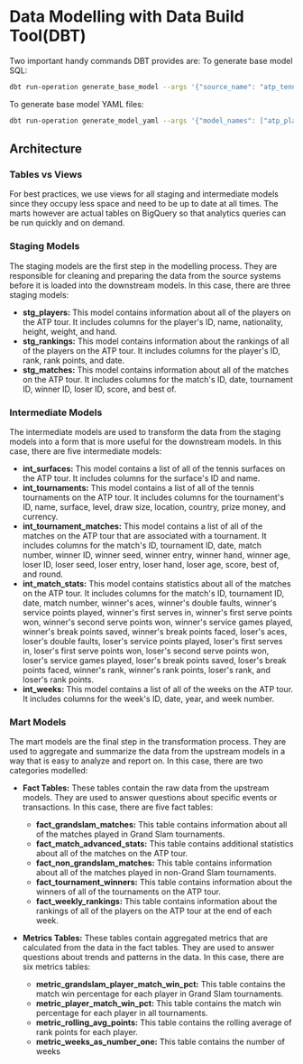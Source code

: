 # Data Modelling with Data Build Tool(DBT)

Two important handy commands DBT provides are:
To generate base model SQL:

```sh
dbt run-operation generate_base_model --args '{"source_name": "atp_tennis_data", "table_name": "atp_players"}'
```

To generate base model YAML files:

```sh
dbt run-operation generate_model_yaml --args '{"model_names": ["atp_players", "atp_rankings", "atp_matches"]}'
```

## Architecture

### Tables vs Views

For best practices, we use views for all staging and intermediate models since they occupy less space and need to be up to date at all times. The marts however are actual tables on BigQuery so that analytics queries can be run quickly and on demand.

### Staging Models

The staging models are the first step in the modelling process. They are responsible for cleaning and preparing the data from the source systems before it is loaded into the downstream models. In this case, there are three staging models:

* **stg_players:** This model contains information about all of the players on the ATP tour. It includes columns for the player's ID, name, nationality, height, weight, and hand.
* **stg_rankings:** This model contains information about the rankings of all of the players on the ATP tour. It includes columns for the player's ID, rank, rank points, and date.
* **stg_matches:** This model contains information about all of the matches on the ATP tour. It includes columns for the match's ID, date, tournament ID, winner ID, loser ID, score, and best of.

### Intermediate Models

The intermediate models are used to transform the data from the staging models into a form that is more useful for the downstream models. In this case, there are five intermediate models:

* **int_surfaces:** This model contains a list of all of the tennis surfaces on the ATP tour. It includes columns for the surface's ID and name.
* **int_tournaments:** This model contains a list of all of the tennis tournaments on the ATP tour. It includes columns for the tournament's ID, name, surface, level, draw size, location, country, prize money, and currency.
* **int_tournament_matches:** This model contains a list of all of the matches on the ATP tour that are associated with a tournament. It includes columns for the match's ID, tournament ID, date, match number, winner ID, winner seed, winner entry, winner hand, winner age, loser ID, loser seed, loser entry, loser hand, loser age, score, best of, and round.
* **int_match_stats:** This model contains statistics about all of the matches on the ATP tour. It includes columns for the match's ID, tournament ID, date, match number, winner's aces, winner's double faults, winner's service points played, winner's first serves in, winner's first serve points won, winner's second serve points won, winner's service games played, winner's break points saved, winner's break points faced, loser's aces, loser's double faults, loser's service points played, loser's first serves in, loser's first serve points won, loser's second serve points won, loser's service games played, loser's break points saved, loser's break points faced, winner's rank, winner's rank points, loser's rank, and loser's rank points.
* **int_weeks:** This model contains a list of all of the weeks on the ATP tour. It includes columns for the week's ID, date, year, and week number.

### Mart Models

The mart models are the final step in the transformation process. They are used to aggregate and summarize the data from the upstream models in a way that is easy to analyze and report on. In this case, there are two categories modelled:

* **Fact Tables:** These tables contain the raw data from the upstream models. They are used to answer questions about specific events or transactions. In this case, there are five fact tables:
  * **fact_grandslam_matches:** This table contains information about all of the matches played in Grand Slam tournaments.
  * **fact_match_advanced_stats:** This table contains additional statistics about all of the matches on the ATP tour.
  * **fact_non_grandslam_matches:** This table contains information about all of the matches played in non-Grand Slam tournaments.
  * **fact_tournament_winners:** This table contains information about the winners of all of the tournaments on the ATP tour.
  * **fact_weekly_rankings:** This table contains information about the rankings of all of the players on the ATP tour at the end of each week.

* **Metrics Tables:** These tables contain aggregated metrics that are calculated from the data in the fact tables. They are used to answer questions about trends and patterns in the data. In this case, there are six metrics tables:
  * **metric_grandslam_player_match_win_pct:** This table contains the match win percentage for each player in Grand Slam tournaments.
  * **metric_player_match_win_pct:** This table contains the match win percentage for each player in all tournaments.
  * **metric_rolling_avg_points:** This table contains the rolling average of rank points for each player.
  * **metric_weeks_as_number_one:** This table contains the number of weeks
